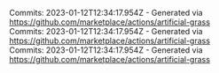 Commits: 2023-01-12T12:34:17.954Z - Generated via https://github.com/marketplace/actions/artificial-grass
<br>
Commits: 2023-01-12T12:34:17.954Z - Generated via https://github.com/marketplace/actions/artificial-grass
<br>
Commits: 2023-01-12T12:34:17.954Z - Generated via https://github.com/marketplace/actions/artificial-grass
<br>
